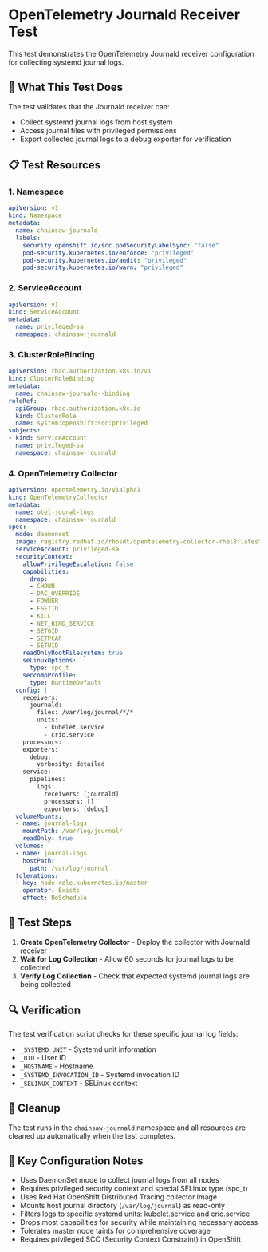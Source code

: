 # OpenTelemetry Journald Receiver Test

This test demonstrates the OpenTelemetry Journald receiver configuration for collecting systemd journal logs.

## 🎯 What This Test Does

The test validates that the Journald receiver can:
- Collect systemd journal logs from host system
- Access journal files with privileged permissions
- Export collected journal logs to a debug exporter for verification

## 📋 Test Resources

### 1. Namespace
```yaml
apiVersion: v1
kind: Namespace
metadata:
  name: chainsaw-journald
  labels:
    security.openshift.io/scc.podSecurityLabelSync: "false"
    pod-security.kubernetes.io/enforce: "privileged"
    pod-security.kubernetes.io/audit: "privileged"
    pod-security.kubernetes.io/warn: "privileged"
```

### 2. ServiceAccount
```yaml
apiVersion: v1
kind: ServiceAccount
metadata:
  name: privileged-sa
  namespace: chainsaw-journald
```

### 3. ClusterRoleBinding
```yaml
apiVersion: rbac.authorization.k8s.io/v1
kind: ClusterRoleBinding
metadata:
  name: chainsaw-journald--binding
roleRef:
  apiGroup: rbac.authorization.k8s.io
  kind: ClusterRole
  name: system:openshift:scc:privileged
subjects:
- kind: ServiceAccount
  name: privileged-sa
  namespace: chainsaw-journald
```

### 4. OpenTelemetry Collector
```yaml
apiVersion: opentelemetry.io/v1alpha1
kind: OpenTelemetryCollector
metadata:
  name: otel-joural-logs
  namespace: chainsaw-journald
spec:
  mode: daemonset
  image: registry.redhat.io/rhosdt/opentelemetry-collector-rhel8:latest
  serviceAccount: privileged-sa
  securityContext:
    allowPrivilegeEscalation: false
    capabilities:
      drop:
      - CHOWN
      - DAC_OVERRIDE
      - FOWNER
      - FSETID
      - KILL
      - NET_BIND_SERVICE
      - SETGID
      - SETPCAP
      - SETUID
    readOnlyRootFilesystem: true
    seLinuxOptions:
      type: spc_t
    seccompProfile:
      type: RuntimeDefault
  config: |
    receivers:
      journald:
        files: /var/log/journal/*/*
        units:
          - kubelet.service
          - crio.service
    processors:
    exporters:
      debug:
        verbosity: detailed
    service:
      pipelines:
        logs:
          receivers: [journald]
          processors: []
          exporters: [debug]
  volumeMounts:
  - name: journal-logs
    mountPath: /var/log/journal/
    readOnly: true
  volumes:
  - name: journal-logs
    hostPath:
      path: /var/log/journal
  tolerations:
  - key: node-role.kubernetes.io/master
    operator: Exists
    effect: NoSchedule
```

## 🚀 Test Steps

1. **Create OpenTelemetry Collector** - Deploy the collector with Journald receiver
2. **Wait for Log Collection** - Allow 60 seconds for journal logs to be collected
3. **Verify Log Collection** - Check that expected systemd journal logs are being collected

## 🔍 Verification

The test verification script checks for these specific journal log fields:
- `_SYSTEMD_UNIT` - Systemd unit information
- `_UID` - User ID
- `_HOSTNAME` - Hostname
- `_SYSTEMD_INVOCATION_ID` - Systemd invocation ID
- `_SELINUX_CONTEXT` - SELinux context

## 🧹 Cleanup

The test runs in the `chainsaw-journald` namespace and all resources are cleaned up automatically when the test completes.

## 📝 Key Configuration Notes

- Uses DaemonSet mode to collect journal logs from all nodes
- Requires privileged security context and special SELinux type (spc_t)
- Uses Red Hat OpenShift Distributed Tracing collector image
- Mounts host journal directory (`/var/log/journal`) as read-only
- Filters logs to specific systemd units: kubelet.service and crio.service
- Drops most capabilities for security while maintaining necessary access
- Tolerates master node taints for comprehensive coverage
- Requires privileged SCC (Security Context Constraint) in OpenShift 